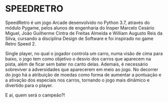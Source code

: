 
# SPEEDRETRO

SpeedRetro é um jogo Arcade desenvolvido no Python 3.7, através do módulo Pygame, pelos alunos de engenharia do Insper Marcelo Cesário Miguel, João Guilherme Cintra de Freitas Almeida e William Augusto Reis da Silva, cursando a disciplina Design de Software e foi inspirado no game Retro Speed 2. 

Single player, no qual o jogador controla um carro, numa visão de cima para baixo, o jogo tem como objetivo o desvio dos carros que aparecem na pista, além de ficar sem bater no canto delas. Ademais, é necessário sobreviver a adversidades que aparecerem em meio ao jogo. 
No decorrer do jogo há a atribuição de moedas como forma de aumentar a pontuação e a ativação dos especiais nos carros, tornando o jogo mais dinâmico e divertido para o player.

E aí, quem será o campeão?!
